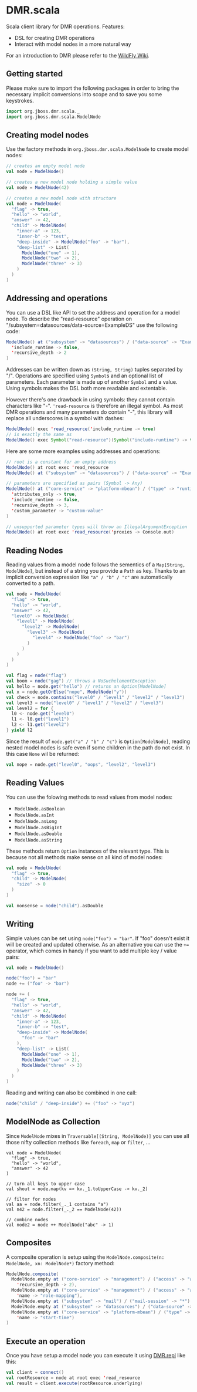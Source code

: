# DMR.scala

Scala client library for DMR operations. Features:

* DSL for creating DMR operations
* Interact with model nodes in a more natural way

For an introduction to DMR please refer to the [WildFly Wiki](https://docs.jboss.org/author/display/WFLY8/Detyped+management+and+the+jboss-dmr+library).

## Getting started

Please make sure to import the following packages in order to bring the necessary implicit conversions into scope and
to save you some keystrokes.

```scala
import org.jboss.dmr.scala._
import org.jboss.dmr.scala.ModelNode
```

## Creating model nodes

Use the factory methods in `org.jboss.dmr.scala.ModelNode` to create model nodes:

```scala
// creates an empty model node
val node = ModelNode()

// creates a new model node holding a simple value
val node = ModelNode(42)

// creates a new model node with structure
val node = ModelNode(
  "flag" -> true,
  "hello" -> "world",
  "answer" -> 42,
  "child" -> ModelNode(
    "inner-a" -> 123,
    "inner-b" -> "test",
    "deep-inside" -> ModelNode("foo" -> "bar"),
    "deep-list" -> List(
      ModelNode("one" -> 1),
      ModelNode("two" -> 2),
      ModelNode("three" -> 3)
    )
  )
)
```

## Addressing and operations

You can use a DSL like API to set the address and operation for a model node. To describe the "read-resource" operation
on "/subsystem=datasources/data-source=ExampleDS" use the following code:

```scala
ModelNode() at ("subsystem" -> "datasources") / ("data-source" -> "ExampleDS") exec 'read_resource(
  'include_runtime -> false,
  'recursive_depth -> 2
)
```

Addresses can be written down as `(String, String)` tuples separated by "/". Operations are specified using
`Symbol`s and an optional list of parameters. Each parameter is made up of another `Symbol` and a value. Using symbols
makes the DSL both more readable and extentable.

However there's one drawback in using symbols: they cannot contain characters like "-". `'read-resource` is therefore
an illegal symbol. As most DMR operations and many parameters do contain "-", this library will replace all
underscores in a symbol with dashes:

```scala
ModelNode() exec 'read_resource('include_runtime -> true)
// is exactly the same as
ModelNode() exec Symbol("read-resource")(Symbol("include-runtime") -> true)
```

Here are some more examples using addresses and operations:

```scala
// root is a constant for an empty address
ModelNode() at root exec 'read_resource
ModelNode() at ("subsystem" -> "datasources") / ("data-source" -> "ExampleDS") exec 'disable

// parameters are specified as pairs (Symbol -> Any)
ModelNode() at ("core-service" -> "platform-mbean") / ("type" -> "runtime") exec 'read_resource(
  'attributes_only -> true,
  'include_runtime -> false,
  'recursive_depth -> 3,
  'custom_parameter -> "custom-value"
)

// unsupported parameter types will throw an IllegalArgumentException
ModelNode() at root exec 'read_resource('proxies -> Console.out)
```

## Reading Nodes

Reading values from a model node follows the sementics of a `Map[String, ModelNode]`, but instead of a string you
provide a `Path` as key. Thanks to an implicit conversion expression like `"a" / "b" / "c"` are automatically converted
to a path.

```scala
val node = ModelNode(
  "flag" -> true,
  "hello" -> "world",
  "answer" -> 42,
  "level0" -> ModelNode(
    "level1" -> ModelNode(
      "level2" -> ModelNode(
        "level3" -> ModelNode(
          "level4" -> ModelNode("foo" -> "bar")
        )
      )
    )
  )
)

val flag = node("flag")
val boom = node("gag") // throws a NoSuchelementException
val hello = node.get("hello") // returns an Option[ModelNode]
val x = node.getOrElse("nope", ModelNode("y"))
val check = node.contains("level0" / "level1" / "level2" / "level3")
val level3 = node("level0" / "level1" / "level2" / "level3")
val level2 = for {
  l0 <- node.get("level0")
  l1 <- l0.get("level1")
  l2 <- l1.get("level2")
} yield l2
```

Since the result of `node.get("a" / "b" / "c")` is `Option[ModelNode]`, reading nested model nodes is safe even if
some children in the path do not exist. In this case `None` wil be returned:

```scala
val nope = node.get("level0", "oops", "level2", "level3")
```

## Reading Values

You can use the folowing methods to read values from model nodes:

- `ModelNode.asBoolean`
- `ModelNode.asInt`
- `ModelNode.asLong`
- `ModelNode.asBigInt`
- `ModelNode.asDouble`
- `ModelNode.asString`

These methods return `Option` instances of the relevant type. This is because not all methods make sense on all kind of
model nodes:

```scala
val node = ModelNode(
  "flag" -> true,
  "child" -> ModelNode(
    "size" -> 0
  )
)

val nonsense = node("child").asDouble
```

## Writing

Simple values can be set using `node("foo") = "bar"`. If "foo" doesn't exist it will be created and updated
otherwise. As an alternative you can use the `+=` operator, which comes in handy if you want to add multiple
key / value pairs:

```scala
val node = ModelNode()

node("foo") = "bar"
node += ("foo" -> "bar")

node += (
  "flag" -> true,
  "hello" -> "world",
  "answer" -> 42,
  "child" -> ModelNode(
    "inner-a" -> 123,
    "inner-b" -> "test",
    "deep-inside" -> ModelNode(
      "foo" -> "bar"
    ),
    "deep-list" -> List(
      ModelNode("one" -> 1),
      ModelNode("two" -> 2),
      ModelNode("three" -> 3)
    )
  )
)
```

Reading and writing can also be combined in one call:

```scala
node("child" / "deep-inside") += ("foo" -> "xyz")
```

## ModelNode as Collection

Since `ModelNode` mixes in `Traversable[(String, ModelNode)]` you can use all those nifty collection methods like
`foreach`, `map` or `filter`, ...

```
val node = ModelNode(
  "flag" -> true,
  "hello" -> "world",
  "answer" -> 42
)

// turn all keys to upper case
val shout = node.map(kv => kv._1.toUpperCase -> kv._2)

// filter for nodes
val aa = node.filter(_._1 contains "a")
val n42 = node.filter(_._2 == ModelNode(42))

// combine nodes
val node2 = node ++ ModelNode("abc" -> 1)
```

## Composites

A composite operation is setup using the `ModelNode.composite(n: ModelNode, xn: ModelNode*)` factory method:

```scala
ModelNode.composite(
  ModelNode.empty at ("core-service" -> "management") / ("access" -> "authorization") exec 'read_resource(
    'recursive_depth -> 2),
  ModelNode.empty at ("core-service" -> "management") / ("access" -> "authorization") exec 'read_children_names(
    'name -> "role-mapping"),
  ModelNode.empty at ("subsystem" -> "mail") / ("mail-session" -> "*") exec 'read_resource_description,
  ModelNode.empty at ("subsystem" -> "datasources") / ("data-source" -> "ExampleDS") exec 'disable ,
  ModelNode.empty at ("core-service" -> "platform-mbean") / ("type" -> "runtime") exec 'read_attribute(
    'name -> "start-time")
)
```

## Execute an operation

Once you have setup a model node you can execute it using [DMR.repl](https://github.com/heiko-braun/dmr-repl) like
this:

```scala
val client = connect()
val rootResource = node at root exec 'read_resource
val result = client.execute(rootResource.underlying)
```
